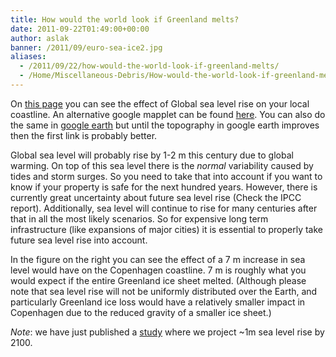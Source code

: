 ```yaml
---
title: How would the world look if Greenland melts?
date: 2011-09-22T01:49:00+00:00
author: aslak
banner: /2011/09/euro-sea-ice2.jpg
aliases:
  - /2011/09/22/how-would-the-world-look-if-greenland-melts/
  - /Home/Miscellaneous-Debris/How-would-the-world-look-if-greenland-melts
---
```

On [this page](http://flood.firetree.net/) you can see the effect of Global sea level rise on your local coastline. An alternative google mapplet can be found [here](http://maps.google.com/maps/mm?mapprev=1). You can also do the same in [google earth](/Home/Miscellaneous-Debris/Visualize-the-impact-of-sea-level-rise-in-google-earth-) but until the topography in google earth improves then the first link is probably better.
<!--more-->

Global sea level will probably rise by 1-2 m this century due to global warming. On top of this sea level there is the _normal_ variability caused by tides and storm surges. So you need to take that into account if you want to know if your property is safe for the next hundred years. However, there is currently great uncertainty about future sea level rise (Check the IPCC report). Additionally, sea level will continue to rise for many centuries after that in all the most likely scenarios. So for expensive long term infrastructure (like expansions of major cities) it is essential to properly take future sea level rise into account.

In the figure on the right you can see the effect of a 7 m increase in sea level would have on the Copenhagen coastline. 7 m is roughly what you would expect if the entire Greenland ice sheet melted. (Although please note that sea level rise will not be uniformly distributed over the Earth, and particularly Greenland ice loss would have a relatively smaller impact in Copenhagen due to the reduced gravity of a smaller ice sheet.)

_Note_: we have just published a [study](/Home/PDFs/Announcements/gslprojection) where we project ~1m sea level rise by 2100.
